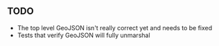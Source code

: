 ## TODO

* The top level GeoJSON isn't really correct yet and needs to be fixed
* Tests that verify GeoJSON will fully unmarshal
